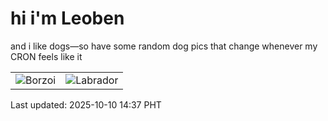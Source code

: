 # hi i'm Leoben

and i like dogs—so have some random dog pics that change whenever my CRON feels like it

|  |  |
|--------|----------|
| ![Borzoi](https://random-dog-vercel.vercel.app/api/random-borzoi?v=1760078269) | ![Labrador](https://random-dog-vercel.vercel.app/api/random-labrador?v=1760078269) |

Last updated: 2025-10-10 14:37 PHT
